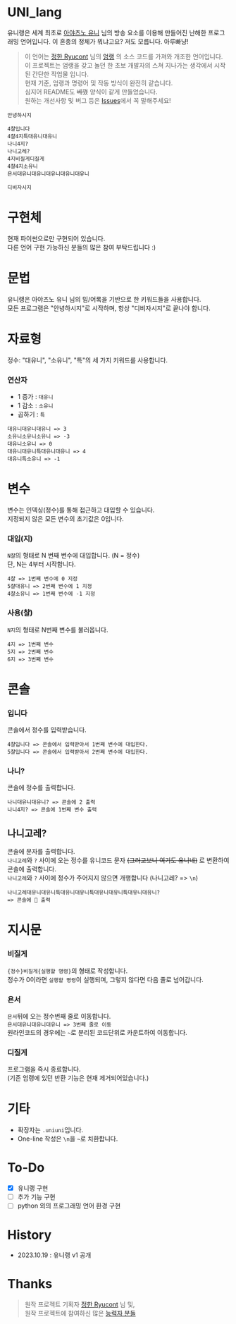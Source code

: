 # UNI_lang
유니랭은 세계 최초로 [아야츠노 유니](https://www.youtube.com/@ayatsunoyuni) 님의 방송 요소를 이용해 만들어진 난해한 프로그래밍 언어입니다.
이 혼종의 정체가 뭐냐고요? 저도 모릅니다. 아루빠냥!

>이 언어는  [정한 Ryucont](https://github.com/rycont) 님의 [엄랭](https://github.com/rycont/umjunsik-lang) 의 소스 코드를 가져와 개조한 언어입니다.  
>이 프로젝트는 엄랭을 갖고 놀던 한 초보 개발자의 스쳐 지나가는 생각에서 시작 된 간단한 작업물 입니다.  
>현재 기준, 엄랭과 명령어 및 작동 방식이 완전히 같습니다.  
>심지어 README도 ~~베꼈~~ 양식이 같게 만들었습니다.  
>원하는 개선사항 및 버그 등은 [Issues](https://github.com/Hyang-Dian/UNI_lang/issues)에서 꼭 말해주세요!  

```
안녕하시지

4챨입니다
4챨4지특대유니대유니
나니4지?
나니고레?
4지비질게디질게
4챨4지소유니
욘서대유니대유니대유니대유니대유니

디비자시지
```

# 구현체
현재 파이썬으로만 구현되어 있습니다.  
다른 언어 구현 가능하신 분들의 많은 참여 부탁드립니다 :)


# 문법
유니랭은 아야츠노 유니 님의 밈/어록을 기반으로 한 키워드들을 사용합니다.  
모든 프로그램은 "안녕하시지"로 시작하며, 항상 "디비자시지"로 끝나야 합니다.

# 자료형
정수: "대유니", "소유니", "특"의 세 가지 키워드를 사용합니다.  
### 연산자

 - 1 증가 : `대유니`
 - 1 감소 : `소유니`
 - 곱하기 : `특`
```
대유니대유니대유니 => 3
소유니소유니소유니 => -3
대유니소유니 => 0
대유니대유니특대유니대유니 => 4
대유니특소유니 => -1
```

# 변수
변수는 인덱싱(정수)를 통해 접근하고 대입할 수 있습니다.  
지정되지 않은 모든 변수의 초기값은 0입니다.
### 대입(지)
`N챨`의  형태로 N 번째 변수에 대입합니다. (N = 정수)  
단, N는 4부터 시작합니다.
```
4챨 => 1번째 변수에 0 지정
5챨대유니 => 2번째 변수에 1 지정
4챨소유니 => 1번째 변수에 -1 지정
```
### 사용(챨)
`N지`의 형태로 N번째 변수를 불러옵니다.
```
4지 => 1번째 변수
5지 => 2번째 변수
6지 => 3번째 변수
```
# 콘솔
### 입니다
콘솔에서 정수를 입력받습니다.
```
4챨입니다 => 콘솔에서 입력받아서 1번째 변수에 대입한다.
5챨입니다 => 콘솔에서 입력받아서 2번째 변수에 대입한다.
```
### 나니?
콘솔에 정수를 출력합니다.
```
나니대유니대유니? => 콘솔에 2 출력
나니4지? => 콘솔에 1번째 변수 출력
```
## 나니고레?
콘솔에 문자를 출력합니다.   
`나니고레`와 `?` 사이에 오는 정수를 유니코드 문자 ~~(그러고보니 여기도 유니네)~~ 로 변환하여 콘솔에 출력합니다.  
`나니고레`와 `?` 사이에 정수가 주어지지 않으면 개행합니다 (나니고레? => `\n`)
```
나니고레대유니대유니특대유니대유니특대유니대유니특대유니대유니?
=> 콘솔에  출력
```
# 지시문
### 비질게
`{정수}비질게{실행할 명령}`의 형태로 작성합니다.  
정수가 0이라면 `실행할 명령`이 실행되며, 그렇지 않다면 다음 줄로 넘어갑니다.
### 욘서
`욘서`뒤에 오는 정수번째 줄로 이동합니다.  
`욘서대유니대유니대유니 => 3번째 줄로 이동`   
원라인코드의 경우에는 `~`로 분리된 코드단위로 카운트하여 이동합니다.
### 디질게
프로그램을 즉시 종료합니다.   
(기존 엄랭에 있던 반환 기능은 현재 제거되어있습니다.)
# 기타

 - 확장자는 `.uniuni`입니다.
 - One-line 작성은 `\n`을 `~`로 치환합니다.
# To-Do
 - [x] 유니랭 구현
 - [ ] 추가 기능 구현
 - [ ] python 외의 프로그래밍 언어 환경 구현
# History
 - 2023.10.19 : 유니랭 v1 공개

# Thanks 
> 원작 프로젝트 기획자 [정한 Ryucont](https://github.com/rycont) 님 및,  
> 원작 프로젝트에 참여하신 많은 [능력자 분들](https://github.com/rycont/umjunsik-lang/blob/master/README.md#contributors-)
